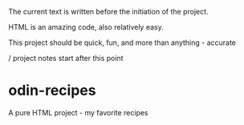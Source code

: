 The current text is written before the initiation of the project.

HTML is an amazing code, also relatively easy.

This project should be quick, fun, and more than anything - accurate

/ project notes start after this point


# odin-recipes
A pure HTML project - my favorite recipes
